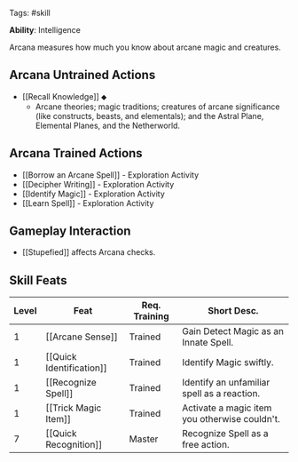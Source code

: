 Tags: #skill

**Ability**: Intelligence

Arcana measures how much you know about arcane magic and creatures.

## Arcana Untrained Actions

- [[Recall Knowledge]] ⬥
	- Arcane theories; magic traditions; creatures of arcane significance (like constructs, beasts, and elementals); and the Astral Plane, Elemental Planes, and the Netherworld.

## Arcana Trained Actions

- [[Borrow an Arcane Spell]] - Exploration Activity
- [[Decipher Writing]] - Exploration Activity
- [[Identify Magic]] - Exploration Activity
- [[Learn Spell]] - Exploration Activity

## Gameplay Interaction

- [[Stupefied]] affects Arcana checks.

## Skill Feats

| Level | Feat                     | Req. Training | Short Desc.                                   |
| ----- | ------------------------ | ------------- | --------------------------------------------- |
| 1     | [[Arcane Sense]]         | Trained       | Gain Detect Magic as an Innate Spell.         |
| 1     | [[Quick Identification]] | Trained       | Identify Magic swiftly.                       |
| 1     | [[Recognize Spell]]      | Trained       | Identify an unfamiliar spell as a reaction.   |
| 1     | [[Trick Magic Item]]     | Trained       | Activate a magic item you otherwise couldn't. |
| 7     | [[Quick Recognition]]    | Master        | Recognize Spell as a free action.             |
